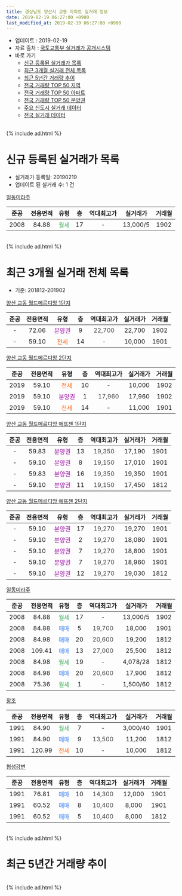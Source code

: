```yaml
---
title: 경상남도 양산시 교동 아파트 실거래 정보
date: 2019-02-19 06:27:00 +0900
last_modified_at: 2019-02-19 06:27:00 +0900
---
```


* 업데이트 : 2019-02-19
* 자료 출처 : [국토교통부 실거래가 공개시스템](http://rt.molit.go.kr)
* 바로 가기
    * [신규 등록된 실거래가 목록](#신규-등록된-실거래가-목록)
    * [최근 3개월 실거래 전체 목록](#최근-3개월-실거래-전체-목록)
    * [최근 5년간 거래량 추이](#최근-5년간-거래량-추이)
    * [전국 거래량 TOP 50 지역](https://inasie.github.io/apt-trade-info/최근-3개월-전국에서-가장-거래가-많이-발생한-지역)
    * [전국 거래량 TOP 50 아파트](https://inasie.github.io/apt-trade-info/최근-3개월-전국에서-가장-거래가-많이-발생한-아파트)
    * [전국 거래량 TOP 50 분양권](https://inasie.github.io/apt-trade-info/최근-3개월-전국에서-가장-거래가-많이-발생한-분양권)
    * [주요 신도시 실거래 데이터](https://inasie.github.io/apt-trade-info/주요-신도시)
    * [전국 실거래 데이터](https://inasie.github.io/apt-trade-info/전국)
<br>
{% include ad.html %}
<br>

# 신규 등록된 실거래가 목록
* 실거래가 등록일: 20190219
* 업데이트 된 실거래 수: 1 건


[일동미라주](https://search.naver.com/search.naver?query=%EA%B2%BD%EC%83%81%EB%82%A8%EB%8F%84+%EC%96%91%EC%82%B0%EC%8B%9C+%EA%B5%90%EB%8F%99+%EC%9D%BC%EB%8F%99%EB%AF%B8%EB%9D%BC%EC%A3%BC)

|준공|전용면적|유형|층|역대최고가|실거래가|거래월|
|:---:|:---:|:---:|:---:|:---:|:---:|:---:|
|2008|84.88|<span style="color:#34a853">월세</span>|17|<span style="color:#444444">-</span>|13,000/5|1902|


<br>
{% include ad.html %}
<br>

# 최근 3개월 실거래 전체 목록
* 기준: 201812-201902


[양산 교동 월드메르디앙 1단지](https://search.naver.com/search.naver?query=%EA%B2%BD%EC%83%81%EB%82%A8%EB%8F%84+%EC%96%91%EC%82%B0%EC%8B%9C+%EA%B5%90%EB%8F%99+%EC%96%91%EC%82%B0+%EA%B5%90%EB%8F%99+%EC%9B%94%EB%93%9C%EB%A9%94%EB%A5%B4%EB%94%94%EC%95%99+1%EB%8B%A8%EC%A7%80)

|준공|전용면적|유형|층|역대최고가|실거래가|거래월|
|:---:|:---:|:---:|:---:|:---:|:---:|:---:|
|-|72.06|<span style="color:#9C11A5">분양권</span>|9|<span style="color:#444444">22,700</span>|22,700|1902|
|-|59.10|<span style="color:#ff5a00">전세</span>|14|<span style="color:#444444">-</span>|10,000|1901|

[양산 교동 월드메르디앙 2단지](https://search.naver.com/search.naver?query=%EA%B2%BD%EC%83%81%EB%82%A8%EB%8F%84+%EC%96%91%EC%82%B0%EC%8B%9C+%EA%B5%90%EB%8F%99+%EC%96%91%EC%82%B0+%EA%B5%90%EB%8F%99+%EC%9B%94%EB%93%9C%EB%A9%94%EB%A5%B4%EB%94%94%EC%95%99+2%EB%8B%A8%EC%A7%80)

|준공|전용면적|유형|층|역대최고가|실거래가|거래월|
|:---:|:---:|:---:|:---:|:---:|:---:|:---:|
|2019|59.10|<span style="color:#ff5a00">전세</span>|10|<span style="color:#444444">-</span>|10,000|1902|
|2019|59.10|<span style="color:#9C11A5">분양권</span>|1|<span style="color:#444444">17,960</span>|17,960|1902|
|2019|59.10|<span style="color:#ff5a00">전세</span>|14|<span style="color:#444444">-</span>|11,000|1901|

[양산 교동 월드메르디앙 에뜨젠 1단지](https://search.naver.com/search.naver?query=%EA%B2%BD%EC%83%81%EB%82%A8%EB%8F%84+%EC%96%91%EC%82%B0%EC%8B%9C+%EA%B5%90%EB%8F%99+%EC%96%91%EC%82%B0+%EA%B5%90%EB%8F%99+%EC%9B%94%EB%93%9C%EB%A9%94%EB%A5%B4%EB%94%94%EC%95%99+%EC%97%90%EB%9C%A8%EC%A0%A0+1%EB%8B%A8%EC%A7%80)

|준공|전용면적|유형|층|역대최고가|실거래가|거래월|
|:---:|:---:|:---:|:---:|:---:|:---:|:---:|
|-|59.83|<span style="color:#9C11A5">분양권</span>|13|<span style="color:#444444">19,350</span>|17,190|1901|
|-|59.10|<span style="color:#9C11A5">분양권</span>|8|<span style="color:#444444">19,150</span>|17,010|1901|
|-|59.83|<span style="color:#9C11A5">분양권</span>|16|<span style="color:#444444">19,350</span>|19,350|1901|
|-|59.10|<span style="color:#9C11A5">분양권</span>|11|<span style="color:#444444">19,150</span>|17,450|1812|

[양산 교동 월드메르디앙 에뜨젠 2단지](https://search.naver.com/search.naver?query=%EA%B2%BD%EC%83%81%EB%82%A8%EB%8F%84+%EC%96%91%EC%82%B0%EC%8B%9C+%EA%B5%90%EB%8F%99+%EC%96%91%EC%82%B0+%EA%B5%90%EB%8F%99+%EC%9B%94%EB%93%9C%EB%A9%94%EB%A5%B4%EB%94%94%EC%95%99+%EC%97%90%EB%9C%A8%EC%A0%A0+2%EB%8B%A8%EC%A7%80)

|준공|전용면적|유형|층|역대최고가|실거래가|거래월|
|:---:|:---:|:---:|:---:|:---:|:---:|:---:|
|-|59.10|<span style="color:#9C11A5">분양권</span>|17|<span style="color:#444444">19,270</span>|19,270|1901|
|-|59.10|<span style="color:#9C11A5">분양권</span>|2|<span style="color:#444444">19,270</span>|18,080|1901|
|-|59.10|<span style="color:#9C11A5">분양권</span>|7|<span style="color:#444444">19,270</span>|18,800|1901|
|-|59.10|<span style="color:#9C11A5">분양권</span>|7|<span style="color:#444444">19,270</span>|18,960|1901|
|-|59.10|<span style="color:#9C11A5">분양권</span>|12|<span style="color:#444444">19,270</span>|19,030|1812|

[일동미라주](https://search.naver.com/search.naver?query=%EA%B2%BD%EC%83%81%EB%82%A8%EB%8F%84+%EC%96%91%EC%82%B0%EC%8B%9C+%EA%B5%90%EB%8F%99+%EC%9D%BC%EB%8F%99%EB%AF%B8%EB%9D%BC%EC%A3%BC)

|준공|전용면적|유형|층|역대최고가|실거래가|거래월|
|:---:|:---:|:---:|:---:|:---:|:---:|:---:|
|2008|84.88|<span style="color:#34a853">월세</span>|17|<span style="color:#444444">-</span>|13,000/5|1902|
|2008|84.88|<span style="color:#4285f3">매매</span>|5|<span style="color:#444444">19,700</span>|18,000|1901|
|2008|84.98|<span style="color:#4285f3">매매</span>|20|<span style="color:#444444">20,600</span>|19,200|1812|
|2008|109.41|<span style="color:#4285f3">매매</span>|13|<span style="color:#444444">27,000</span>|25,500|1812|
|2008|84.98|<span style="color:#34a853">월세</span>|19|<span style="color:#444444">-</span>|4,078/28|1812|
|2008|84.98|<span style="color:#4285f3">매매</span>|20|<span style="color:#444444">20,600</span>|17,900|1812|
|2008|75.36|<span style="color:#34a853">월세</span>|1|<span style="color:#444444">-</span>|1,500/60|1812|

[창조](https://search.naver.com/search.naver?query=%EA%B2%BD%EC%83%81%EB%82%A8%EB%8F%84+%EC%96%91%EC%82%B0%EC%8B%9C+%EA%B5%90%EB%8F%99+%EC%B0%BD%EC%A1%B0)

|준공|전용면적|유형|층|역대최고가|실거래가|거래월|
|:---:|:---:|:---:|:---:|:---:|:---:|:---:|
|1991|84.90|<span style="color:#34a853">월세</span>|7|<span style="color:#444444">-</span>|3,000/40|1901|
|1991|84.90|<span style="color:#4285f3">매매</span>|9|<span style="color:#444444">13,500</span>|11,200|1812|
|1991|120.99|<span style="color:#ff5a00">전세</span>|10|<span style="color:#444444">-</span>|10,000|1812|

[협성강변](https://search.naver.com/search.naver?query=%EA%B2%BD%EC%83%81%EB%82%A8%EB%8F%84+%EC%96%91%EC%82%B0%EC%8B%9C+%EA%B5%90%EB%8F%99+%ED%98%91%EC%84%B1%EA%B0%95%EB%B3%80)

|준공|전용면적|유형|층|역대최고가|실거래가|거래월|
|:---:|:---:|:---:|:---:|:---:|:---:|:---:|
|1991|76.81|<span style="color:#4285f3">매매</span>|10|<span style="color:#444444">14,300</span>|12,000|1901|
|1991|60.52|<span style="color:#4285f3">매매</span>|8|<span style="color:#444444">10,400</span>|8,000|1901|
|1991|60.52|<span style="color:#4285f3">매매</span>|5|<span style="color:#444444">10,400</span>|8,000|1812|


<br>
{% include ad.html %}
<br>

# 최근 5년간 거래량 추이


<div style="width:100%;">
    <canvas id="deal_progress" height="200"></canvas>
</div>

<script>
new Chart(document.getElementById("deal_progress"), {
    type: 'line',
    data: {
        labels: ['201402','201403','201404','201405','201406','201407','201408','201409','201410','201411','201412','201501','201502','201503','201504','201505','201506','201507','201508','201509','201510','201511','201512','201601','201602','201603','201604','201605','201606','201607','201608','201609','201610','201611','201612','201701','201702','201703','201704','201705','201706','201707','201708','201709','201710','201711','201712','201801','201802','201803','201804','201805','201806','201807','201808','201809','201810','201811','201812','201901','201902'],
        datasets: [{
            label: '매매',
            pointRadius: 1,
            data: [8, 13, 10, 17, 9, 11, 19, 15, 13, 24, 11, 15, 17, 25, 23, 18, 20, 12, 9, 13, 16, 13, 5, 6, 4, 15, 9, 6, 13, 10, 12, 11, 11, 12, 4, 4, 8, 13, 7, 11, 14, 4, 8, 4, 6, 4, 11, 4, 6, 11, 4, 5, 1, 1, 4, 8, 8, 8, 7, 10, 2],
            borderColor: "rgba(255, 201, 14, 1)",
            backgroundColor: "rgba(255, 201, 14, 0.5)",
            fill: false,
            lineTension: 0
        },{
            label: '전월세',
            pointRadius: 1,
            data: [3, 5, 8, 7, 7, 5, 13, 6, 11, 5, 3, 12, 3, 5, 2, 6, 2, 6, 9, 15, 6, 8, 3, 2, 5, 1, 4, 4, 4, 8, 3, 5, 5, 3, 4, 4, 1, 6, 0, 5, 1, 1, 6, 11, 0, 5, 7, 6, 3, 4, 1, 2, 3, 3, 6, 6, 5, 2, 3, 3, 2],
            borderColor: "rgba(0, 141, 185, 1)",
            backgroundColor: "rgba(0, 141, 185, 0.5)",
            fill: false,
            lineTension: 0
        }
        ]
    },
    options: {
        responsive: true,
        title: {
            display: false
        },
        tooltips: {
            mode: 'index',
            intersect: false
        },
        hover: {
            mode: 'nearest',
            intersect: true
        },
        scales: {
            xAxes: [{
                display: true,
                scaleLabel: {
                    display: true,
                    labelString: '년/월'
                }
            }],
            yAxes: [{
                display: true,
                ticks: {
                    suggestedMin: 0,
                },
                scaleLabel: {
                    display: true,
                    labelString: '실거래 수'
                }
            }]
        }
    }
});

</script>


<br>
{% include ad.html %}
<br>

